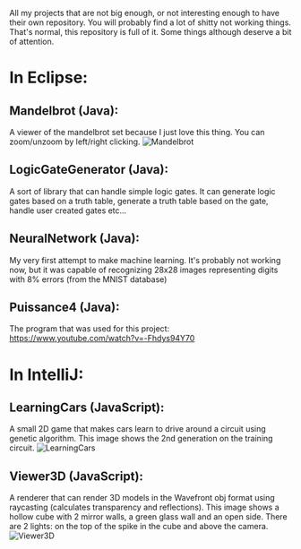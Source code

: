 All my projects that are not big enough, or not interesting enough to have their own repository.
You will probably find a lot of shitty not working things. That's normal, this repository is full of it.
Some things although deserve a bit of attention.

# In Eclipse:

## Mandelbrot (Java): 
A viewer of the mandelbrot set because I just love this thing. You can zoom/unzoom by left/right clicking.
![Mandelbrot](https://image.noelshack.com/fichiers/2019/37/4/1568303185-capture.png)

## LogicGateGenerator (Java): 
A sort of library that can handle simple logic gates. It can generate logic gates based on a truth table, generate a truth table based on the gate, handle user created gates etc...

## NeuralNetwork (Java): 
My very first attempt to make machine learning. It's probably not working now, but it was capable of recognizing 28x28 images representing digits with 8% errors (from the MNIST database)

## Puissance4 (Java): 
The program that was used for this project: https://www.youtube.com/watch?v=-Fhdys94Y70

# In IntelliJ:

## LearningCars (JavaScript): 
A small 2D game that makes cars learn to drive around a circuit using genetic algorithm. This image shows the 2nd generation on the training circuit.
![LearningCars](https://image.noelshack.com/fichiers/2019/37/4/1568305013-cars.png)

## Viewer3D (JavaScript): 
A renderer that can render 3D models in the Wavefront obj format using raycasting (calculates transparency and reflections). This image shows a hollow cube with 2 mirror walls, a green glass wall and an open side. There are 2 lights: on the top of the spike in the cube and above the camera.
![Viewer3D](https://image.noelshack.com/fichiers/2019/37/4/1568305008-capture.png)
